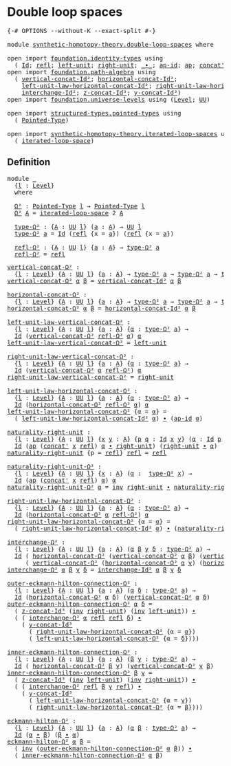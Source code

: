 # Double loop spaces

<pre class="Agda"><a id="31" class="Symbol">{-#</a> <a id="35" class="Keyword">OPTIONS</a> <a id="43" class="Pragma">--without-K</a> <a id="55" class="Pragma">--exact-split</a> <a id="69" class="Symbol">#-}</a>

<a id="74" class="Keyword">module</a> <a id="81" href="synthetic-homotopy-theory.double-loop-spaces.html" class="Module">synthetic-homotopy-theory.double-loop-spaces</a> <a id="126" class="Keyword">where</a>

<a id="133" class="Keyword">open</a> <a id="138" class="Keyword">import</a> <a id="145" href="foundation.identity-types.html" class="Module">foundation.identity-types</a> <a id="171" class="Keyword">using</a>
  <a id="179" class="Symbol">(</a> <a id="181" href="foundation-core.identity-types.html#641" class="Datatype">Id</a><a id="183" class="Symbol">;</a> <a id="185" href="foundation-core.identity-types.html#694" class="InductiveConstructor">refl</a><a id="189" class="Symbol">;</a> <a id="191" href="foundation-core.identity-types.html#1828" class="Function">left-unit</a><a id="200" class="Symbol">;</a> <a id="202" href="foundation-core.identity-types.html#1905" class="Function">right-unit</a><a id="212" class="Symbol">;</a> <a id="214" href="foundation-core.identity-types.html#1239" class="Function Operator">_∙_</a><a id="217" class="Symbol">;</a> <a id="219" href="foundation-core.identity-types.html#3018" class="Function">ap-id</a><a id="224" class="Symbol">;</a> <a id="226" href="foundation-core.identity-types.html#2853" class="Function">ap</a><a id="228" class="Symbol">;</a> <a id="230" href="foundation-core.identity-types.html#1384" class="Function">concat&#39;</a><a id="237" class="Symbol">;</a> <a id="239" href="foundation-core.identity-types.html#1552" class="Function">inv</a><a id="242" class="Symbol">)</a>
<a id="244" class="Keyword">open</a> <a id="249" class="Keyword">import</a> <a id="256" href="foundation.path-algebra.html" class="Module">foundation.path-algebra</a> <a id="280" class="Keyword">using</a>
  <a id="288" class="Symbol">(</a> <a id="290" href="foundation.path-algebra.html#4327" class="Function">vertical-concat-Id²</a><a id="309" class="Symbol">;</a> <a id="311" href="foundation.path-algebra.html#4461" class="Function">horizontal-concat-Id²</a><a id="332" class="Symbol">;</a>
    <a id="338" href="foundation.path-algebra.html#5610" class="Function">left-unit-law-horizontal-concat-Id²</a><a id="373" class="Symbol">;</a> <a id="375" href="foundation.path-algebra.html#5873" class="Function">right-unit-law-horizontal-concat-Id²</a><a id="411" class="Symbol">;</a>
    <a id="417" href="foundation.path-algebra.html#10027" class="Function">interchange-Id²</a><a id="432" class="Symbol">;</a> <a id="434" href="foundation.path-algebra.html#6788" class="Function">z-concat-Id³</a><a id="446" class="Symbol">;</a> <a id="448" href="foundation.path-algebra.html#6604" class="Function">y-concat-Id³</a><a id="460" class="Symbol">)</a>
<a id="462" class="Keyword">open</a> <a id="467" class="Keyword">import</a> <a id="474" href="foundation.universe-levels.html" class="Module">foundation.universe-levels</a> <a id="501" class="Keyword">using</a> <a id="507" class="Symbol">(</a><a id="508" href="Agda.Primitive.html#597" class="Postulate">Level</a><a id="513" class="Symbol">;</a> <a id="515" href="foundation-core.universe-levels.html#222" class="Primitive">UU</a><a id="517" class="Symbol">)</a>

<a id="520" class="Keyword">open</a> <a id="525" class="Keyword">import</a> <a id="532" href="structured-types.pointed-types.html" class="Module">structured-types.pointed-types</a> <a id="563" class="Keyword">using</a>
  <a id="571" class="Symbol">(</a> <a id="573" href="structured-types.pointed-types.html#383" class="Function">Pointed-Type</a><a id="585" class="Symbol">)</a>

<a id="588" class="Keyword">open</a> <a id="593" class="Keyword">import</a> <a id="600" href="synthetic-homotopy-theory.iterated-loop-spaces.html" class="Module">synthetic-homotopy-theory.iterated-loop-spaces</a> <a id="647" class="Keyword">using</a>
  <a id="655" class="Symbol">(</a> <a id="657" href="synthetic-homotopy-theory.iterated-loop-spaces.html#502" class="Function">iterated-loop-space</a><a id="676" class="Symbol">)</a>
</pre>
## Definition

<pre class="Agda"><a id="706" class="Keyword">module</a> <a id="713" href="synthetic-homotopy-theory.double-loop-spaces.html#713" class="Module">_</a>
  <a id="717" class="Symbol">{</a><a id="718" href="synthetic-homotopy-theory.double-loop-spaces.html#718" class="Bound">l</a> <a id="720" class="Symbol">:</a> <a id="722" href="Agda.Primitive.html#597" class="Postulate">Level</a><a id="727" class="Symbol">}</a>
  <a id="731" class="Keyword">where</a>
  
  <a id="742" href="synthetic-homotopy-theory.double-loop-spaces.html#742" class="Function">Ω²</a> <a id="745" class="Symbol">:</a> <a id="747" href="structured-types.pointed-types.html#383" class="Function">Pointed-Type</a> <a id="760" href="synthetic-homotopy-theory.double-loop-spaces.html#718" class="Bound">l</a> <a id="762" class="Symbol">→</a> <a id="764" href="structured-types.pointed-types.html#383" class="Function">Pointed-Type</a> <a id="777" href="synthetic-homotopy-theory.double-loop-spaces.html#718" class="Bound">l</a>
  <a id="781" href="synthetic-homotopy-theory.double-loop-spaces.html#742" class="Function">Ω²</a> <a id="784" href="synthetic-homotopy-theory.double-loop-spaces.html#784" class="Bound">A</a> <a id="786" class="Symbol">=</a> <a id="788" href="synthetic-homotopy-theory.iterated-loop-spaces.html#502" class="Function">iterated-loop-space</a> <a id="808" class="Number">2</a> <a id="810" href="synthetic-homotopy-theory.double-loop-spaces.html#784" class="Bound">A</a>
  
  <a id="817" href="synthetic-homotopy-theory.double-loop-spaces.html#817" class="Function">type-Ω²</a> <a id="825" class="Symbol">:</a> <a id="827" class="Symbol">{</a><a id="828" href="synthetic-homotopy-theory.double-loop-spaces.html#828" class="Bound">A</a> <a id="830" class="Symbol">:</a> <a id="832" href="foundation-core.universe-levels.html#222" class="Primitive">UU</a> <a id="835" href="synthetic-homotopy-theory.double-loop-spaces.html#718" class="Bound">l</a><a id="836" class="Symbol">}</a> <a id="838" class="Symbol">(</a><a id="839" href="synthetic-homotopy-theory.double-loop-spaces.html#839" class="Bound">a</a> <a id="841" class="Symbol">:</a> <a id="843" href="synthetic-homotopy-theory.double-loop-spaces.html#828" class="Bound">A</a><a id="844" class="Symbol">)</a> <a id="846" class="Symbol">→</a> <a id="848" href="foundation-core.universe-levels.html#222" class="Primitive">UU</a> <a id="851" href="synthetic-homotopy-theory.double-loop-spaces.html#718" class="Bound">l</a>
  <a id="855" href="synthetic-homotopy-theory.double-loop-spaces.html#817" class="Function">type-Ω²</a> <a id="863" href="synthetic-homotopy-theory.double-loop-spaces.html#863" class="Bound">a</a> <a id="865" class="Symbol">=</a> <a id="867" href="foundation-core.identity-types.html#641" class="Datatype">Id</a> <a id="870" class="Symbol">(</a><a id="871" href="foundation-core.identity-types.html#694" class="InductiveConstructor">refl</a> <a id="876" class="Symbol">{</a><a id="877" class="Argument">x</a> <a id="879" class="Symbol">=</a> <a id="881" href="synthetic-homotopy-theory.double-loop-spaces.html#863" class="Bound">a</a><a id="882" class="Symbol">})</a> <a id="885" class="Symbol">(</a><a id="886" href="foundation-core.identity-types.html#694" class="InductiveConstructor">refl</a> <a id="891" class="Symbol">{</a><a id="892" class="Argument">x</a> <a id="894" class="Symbol">=</a> <a id="896" href="synthetic-homotopy-theory.double-loop-spaces.html#863" class="Bound">a</a><a id="897" class="Symbol">})</a>
  
  <a id="905" href="synthetic-homotopy-theory.double-loop-spaces.html#905" class="Function">refl-Ω²</a> <a id="913" class="Symbol">:</a> <a id="915" class="Symbol">{</a><a id="916" href="synthetic-homotopy-theory.double-loop-spaces.html#916" class="Bound">A</a> <a id="918" class="Symbol">:</a> <a id="920" href="foundation-core.universe-levels.html#222" class="Primitive">UU</a> <a id="923" href="synthetic-homotopy-theory.double-loop-spaces.html#718" class="Bound">l</a><a id="924" class="Symbol">}</a> <a id="926" class="Symbol">{</a><a id="927" href="synthetic-homotopy-theory.double-loop-spaces.html#927" class="Bound">a</a> <a id="929" class="Symbol">:</a> <a id="931" href="synthetic-homotopy-theory.double-loop-spaces.html#916" class="Bound">A</a><a id="932" class="Symbol">}</a> <a id="934" class="Symbol">→</a> <a id="936" href="synthetic-homotopy-theory.double-loop-spaces.html#817" class="Function">type-Ω²</a> <a id="944" href="synthetic-homotopy-theory.double-loop-spaces.html#927" class="Bound">a</a>
  <a id="948" href="synthetic-homotopy-theory.double-loop-spaces.html#905" class="Function">refl-Ω²</a> <a id="956" class="Symbol">=</a> <a id="958" href="foundation-core.identity-types.html#694" class="InductiveConstructor">refl</a>
</pre>
<pre class="Agda"><a id="vertical-concat-Ω²"></a><a id="976" href="synthetic-homotopy-theory.double-loop-spaces.html#976" class="Function">vertical-concat-Ω²</a> <a id="995" class="Symbol">:</a>
  <a id="999" class="Symbol">{</a><a id="1000" href="synthetic-homotopy-theory.double-loop-spaces.html#1000" class="Bound">l</a> <a id="1002" class="Symbol">:</a> <a id="1004" href="Agda.Primitive.html#597" class="Postulate">Level</a><a id="1009" class="Symbol">}</a> <a id="1011" class="Symbol">{</a><a id="1012" href="synthetic-homotopy-theory.double-loop-spaces.html#1012" class="Bound">A</a> <a id="1014" class="Symbol">:</a> <a id="1016" href="foundation-core.universe-levels.html#222" class="Primitive">UU</a> <a id="1019" href="synthetic-homotopy-theory.double-loop-spaces.html#1000" class="Bound">l</a><a id="1020" class="Symbol">}</a> <a id="1022" class="Symbol">{</a><a id="1023" href="synthetic-homotopy-theory.double-loop-spaces.html#1023" class="Bound">a</a> <a id="1025" class="Symbol">:</a> <a id="1027" href="synthetic-homotopy-theory.double-loop-spaces.html#1012" class="Bound">A</a><a id="1028" class="Symbol">}</a> <a id="1030" class="Symbol">→</a> <a id="1032" href="synthetic-homotopy-theory.double-loop-spaces.html#817" class="Function">type-Ω²</a> <a id="1040" href="synthetic-homotopy-theory.double-loop-spaces.html#1023" class="Bound">a</a> <a id="1042" class="Symbol">→</a> <a id="1044" href="synthetic-homotopy-theory.double-loop-spaces.html#817" class="Function">type-Ω²</a> <a id="1052" href="synthetic-homotopy-theory.double-loop-spaces.html#1023" class="Bound">a</a> <a id="1054" class="Symbol">→</a> <a id="1056" href="synthetic-homotopy-theory.double-loop-spaces.html#817" class="Function">type-Ω²</a> <a id="1064" href="synthetic-homotopy-theory.double-loop-spaces.html#1023" class="Bound">a</a>
<a id="1066" href="synthetic-homotopy-theory.double-loop-spaces.html#976" class="Function">vertical-concat-Ω²</a> <a id="1085" href="synthetic-homotopy-theory.double-loop-spaces.html#1085" class="Bound">α</a> <a id="1087" href="synthetic-homotopy-theory.double-loop-spaces.html#1087" class="Bound">β</a> <a id="1089" class="Symbol">=</a> <a id="1091" href="foundation.path-algebra.html#4327" class="Function">vertical-concat-Id²</a> <a id="1111" href="synthetic-homotopy-theory.double-loop-spaces.html#1085" class="Bound">α</a> <a id="1113" href="synthetic-homotopy-theory.double-loop-spaces.html#1087" class="Bound">β</a>

<a id="horizontal-concat-Ω²"></a><a id="1116" href="synthetic-homotopy-theory.double-loop-spaces.html#1116" class="Function">horizontal-concat-Ω²</a> <a id="1137" class="Symbol">:</a>
  <a id="1141" class="Symbol">{</a><a id="1142" href="synthetic-homotopy-theory.double-loop-spaces.html#1142" class="Bound">l</a> <a id="1144" class="Symbol">:</a> <a id="1146" href="Agda.Primitive.html#597" class="Postulate">Level</a><a id="1151" class="Symbol">}</a> <a id="1153" class="Symbol">{</a><a id="1154" href="synthetic-homotopy-theory.double-loop-spaces.html#1154" class="Bound">A</a> <a id="1156" class="Symbol">:</a> <a id="1158" href="foundation-core.universe-levels.html#222" class="Primitive">UU</a> <a id="1161" href="synthetic-homotopy-theory.double-loop-spaces.html#1142" class="Bound">l</a><a id="1162" class="Symbol">}</a> <a id="1164" class="Symbol">{</a><a id="1165" href="synthetic-homotopy-theory.double-loop-spaces.html#1165" class="Bound">a</a> <a id="1167" class="Symbol">:</a> <a id="1169" href="synthetic-homotopy-theory.double-loop-spaces.html#1154" class="Bound">A</a><a id="1170" class="Symbol">}</a> <a id="1172" class="Symbol">→</a> <a id="1174" href="synthetic-homotopy-theory.double-loop-spaces.html#817" class="Function">type-Ω²</a> <a id="1182" href="synthetic-homotopy-theory.double-loop-spaces.html#1165" class="Bound">a</a> <a id="1184" class="Symbol">→</a> <a id="1186" href="synthetic-homotopy-theory.double-loop-spaces.html#817" class="Function">type-Ω²</a> <a id="1194" href="synthetic-homotopy-theory.double-loop-spaces.html#1165" class="Bound">a</a> <a id="1196" class="Symbol">→</a> <a id="1198" href="synthetic-homotopy-theory.double-loop-spaces.html#817" class="Function">type-Ω²</a> <a id="1206" href="synthetic-homotopy-theory.double-loop-spaces.html#1165" class="Bound">a</a>
<a id="1208" href="synthetic-homotopy-theory.double-loop-spaces.html#1116" class="Function">horizontal-concat-Ω²</a> <a id="1229" href="synthetic-homotopy-theory.double-loop-spaces.html#1229" class="Bound">α</a> <a id="1231" href="synthetic-homotopy-theory.double-loop-spaces.html#1231" class="Bound">β</a> <a id="1233" class="Symbol">=</a> <a id="1235" href="foundation.path-algebra.html#4461" class="Function">horizontal-concat-Id²</a> <a id="1257" href="synthetic-homotopy-theory.double-loop-spaces.html#1229" class="Bound">α</a> <a id="1259" href="synthetic-homotopy-theory.double-loop-spaces.html#1231" class="Bound">β</a>

<a id="left-unit-law-vertical-concat-Ω²"></a><a id="1262" href="synthetic-homotopy-theory.double-loop-spaces.html#1262" class="Function">left-unit-law-vertical-concat-Ω²</a> <a id="1295" class="Symbol">:</a>
  <a id="1299" class="Symbol">{</a><a id="1300" href="synthetic-homotopy-theory.double-loop-spaces.html#1300" class="Bound">l</a> <a id="1302" class="Symbol">:</a> <a id="1304" href="Agda.Primitive.html#597" class="Postulate">Level</a><a id="1309" class="Symbol">}</a> <a id="1311" class="Symbol">{</a><a id="1312" href="synthetic-homotopy-theory.double-loop-spaces.html#1312" class="Bound">A</a> <a id="1314" class="Symbol">:</a> <a id="1316" href="foundation-core.universe-levels.html#222" class="Primitive">UU</a> <a id="1319" href="synthetic-homotopy-theory.double-loop-spaces.html#1300" class="Bound">l</a><a id="1320" class="Symbol">}</a> <a id="1322" class="Symbol">{</a><a id="1323" href="synthetic-homotopy-theory.double-loop-spaces.html#1323" class="Bound">a</a> <a id="1325" class="Symbol">:</a> <a id="1327" href="synthetic-homotopy-theory.double-loop-spaces.html#1312" class="Bound">A</a><a id="1328" class="Symbol">}</a> <a id="1330" class="Symbol">{</a><a id="1331" href="synthetic-homotopy-theory.double-loop-spaces.html#1331" class="Bound">α</a> <a id="1333" class="Symbol">:</a> <a id="1335" href="synthetic-homotopy-theory.double-loop-spaces.html#817" class="Function">type-Ω²</a> <a id="1343" href="synthetic-homotopy-theory.double-loop-spaces.html#1323" class="Bound">a</a><a id="1344" class="Symbol">}</a> <a id="1346" class="Symbol">→</a>
  <a id="1350" href="foundation-core.identity-types.html#641" class="Datatype">Id</a> <a id="1353" class="Symbol">(</a><a id="1354" href="synthetic-homotopy-theory.double-loop-spaces.html#976" class="Function">vertical-concat-Ω²</a> <a id="1373" href="synthetic-homotopy-theory.double-loop-spaces.html#905" class="Function">refl-Ω²</a> <a id="1381" href="synthetic-homotopy-theory.double-loop-spaces.html#1331" class="Bound">α</a><a id="1382" class="Symbol">)</a> <a id="1384" href="synthetic-homotopy-theory.double-loop-spaces.html#1331" class="Bound">α</a>
<a id="1386" href="synthetic-homotopy-theory.double-loop-spaces.html#1262" class="Function">left-unit-law-vertical-concat-Ω²</a> <a id="1419" class="Symbol">=</a> <a id="1421" href="foundation-core.identity-types.html#1828" class="Function">left-unit</a>

<a id="right-unit-law-vertical-concat-Ω²"></a><a id="1432" href="synthetic-homotopy-theory.double-loop-spaces.html#1432" class="Function">right-unit-law-vertical-concat-Ω²</a> <a id="1466" class="Symbol">:</a>
  <a id="1470" class="Symbol">{</a><a id="1471" href="synthetic-homotopy-theory.double-loop-spaces.html#1471" class="Bound">l</a> <a id="1473" class="Symbol">:</a> <a id="1475" href="Agda.Primitive.html#597" class="Postulate">Level</a><a id="1480" class="Symbol">}</a> <a id="1482" class="Symbol">{</a><a id="1483" href="synthetic-homotopy-theory.double-loop-spaces.html#1483" class="Bound">A</a> <a id="1485" class="Symbol">:</a> <a id="1487" href="foundation-core.universe-levels.html#222" class="Primitive">UU</a> <a id="1490" href="synthetic-homotopy-theory.double-loop-spaces.html#1471" class="Bound">l</a><a id="1491" class="Symbol">}</a> <a id="1493" class="Symbol">{</a><a id="1494" href="synthetic-homotopy-theory.double-loop-spaces.html#1494" class="Bound">a</a> <a id="1496" class="Symbol">:</a> <a id="1498" href="synthetic-homotopy-theory.double-loop-spaces.html#1483" class="Bound">A</a><a id="1499" class="Symbol">}</a> <a id="1501" class="Symbol">{</a><a id="1502" href="synthetic-homotopy-theory.double-loop-spaces.html#1502" class="Bound">α</a> <a id="1504" class="Symbol">:</a> <a id="1506" href="synthetic-homotopy-theory.double-loop-spaces.html#817" class="Function">type-Ω²</a> <a id="1514" href="synthetic-homotopy-theory.double-loop-spaces.html#1494" class="Bound">a</a><a id="1515" class="Symbol">}</a> <a id="1517" class="Symbol">→</a>
  <a id="1521" href="foundation-core.identity-types.html#641" class="Datatype">Id</a> <a id="1524" class="Symbol">(</a><a id="1525" href="synthetic-homotopy-theory.double-loop-spaces.html#976" class="Function">vertical-concat-Ω²</a> <a id="1544" href="synthetic-homotopy-theory.double-loop-spaces.html#1502" class="Bound">α</a> <a id="1546" href="synthetic-homotopy-theory.double-loop-spaces.html#905" class="Function">refl-Ω²</a><a id="1553" class="Symbol">)</a> <a id="1555" href="synthetic-homotopy-theory.double-loop-spaces.html#1502" class="Bound">α</a>
<a id="1557" href="synthetic-homotopy-theory.double-loop-spaces.html#1432" class="Function">right-unit-law-vertical-concat-Ω²</a> <a id="1591" class="Symbol">=</a> <a id="1593" href="foundation-core.identity-types.html#1905" class="Function">right-unit</a>

<a id="left-unit-law-horizontal-concat-Ω²"></a><a id="1605" href="synthetic-homotopy-theory.double-loop-spaces.html#1605" class="Function">left-unit-law-horizontal-concat-Ω²</a> <a id="1640" class="Symbol">:</a>
  <a id="1644" class="Symbol">{</a><a id="1645" href="synthetic-homotopy-theory.double-loop-spaces.html#1645" class="Bound">l</a> <a id="1647" class="Symbol">:</a> <a id="1649" href="Agda.Primitive.html#597" class="Postulate">Level</a><a id="1654" class="Symbol">}</a> <a id="1656" class="Symbol">{</a><a id="1657" href="synthetic-homotopy-theory.double-loop-spaces.html#1657" class="Bound">A</a> <a id="1659" class="Symbol">:</a> <a id="1661" href="foundation-core.universe-levels.html#222" class="Primitive">UU</a> <a id="1664" href="synthetic-homotopy-theory.double-loop-spaces.html#1645" class="Bound">l</a><a id="1665" class="Symbol">}</a> <a id="1667" class="Symbol">{</a><a id="1668" href="synthetic-homotopy-theory.double-loop-spaces.html#1668" class="Bound">a</a> <a id="1670" class="Symbol">:</a> <a id="1672" href="synthetic-homotopy-theory.double-loop-spaces.html#1657" class="Bound">A</a><a id="1673" class="Symbol">}</a> <a id="1675" class="Symbol">{</a><a id="1676" href="synthetic-homotopy-theory.double-loop-spaces.html#1676" class="Bound">α</a> <a id="1678" class="Symbol">:</a> <a id="1680" href="synthetic-homotopy-theory.double-loop-spaces.html#817" class="Function">type-Ω²</a> <a id="1688" href="synthetic-homotopy-theory.double-loop-spaces.html#1668" class="Bound">a</a><a id="1689" class="Symbol">}</a> <a id="1691" class="Symbol">→</a>
  <a id="1695" href="foundation-core.identity-types.html#641" class="Datatype">Id</a> <a id="1698" class="Symbol">(</a><a id="1699" href="synthetic-homotopy-theory.double-loop-spaces.html#1116" class="Function">horizontal-concat-Ω²</a> <a id="1720" href="synthetic-homotopy-theory.double-loop-spaces.html#905" class="Function">refl-Ω²</a> <a id="1728" href="synthetic-homotopy-theory.double-loop-spaces.html#1676" class="Bound">α</a><a id="1729" class="Symbol">)</a> <a id="1731" href="synthetic-homotopy-theory.double-loop-spaces.html#1676" class="Bound">α</a>
<a id="1733" href="synthetic-homotopy-theory.double-loop-spaces.html#1605" class="Function">left-unit-law-horizontal-concat-Ω²</a> <a id="1768" class="Symbol">{</a><a id="1769" class="Argument">α</a> <a id="1771" class="Symbol">=</a> <a id="1773" href="synthetic-homotopy-theory.double-loop-spaces.html#1773" class="Bound">α</a><a id="1774" class="Symbol">}</a> <a id="1776" class="Symbol">=</a>
  <a id="1780" class="Symbol">(</a> <a id="1782" href="foundation.path-algebra.html#5610" class="Function">left-unit-law-horizontal-concat-Id²</a> <a id="1818" href="synthetic-homotopy-theory.double-loop-spaces.html#1773" class="Bound">α</a><a id="1819" class="Symbol">)</a> <a id="1821" href="foundation-core.identity-types.html#1239" class="Function Operator">∙</a> <a id="1823" class="Symbol">(</a><a id="1824" href="foundation-core.identity-types.html#3018" class="Function">ap-id</a> <a id="1830" href="synthetic-homotopy-theory.double-loop-spaces.html#1773" class="Bound">α</a><a id="1831" class="Symbol">)</a>

<a id="naturality-right-unit"></a><a id="1834" href="synthetic-homotopy-theory.double-loop-spaces.html#1834" class="Function">naturality-right-unit</a> <a id="1856" class="Symbol">:</a>
  <a id="1860" class="Symbol">{</a><a id="1861" href="synthetic-homotopy-theory.double-loop-spaces.html#1861" class="Bound">l</a> <a id="1863" class="Symbol">:</a> <a id="1865" href="Agda.Primitive.html#597" class="Postulate">Level</a><a id="1870" class="Symbol">}</a> <a id="1872" class="Symbol">{</a><a id="1873" href="synthetic-homotopy-theory.double-loop-spaces.html#1873" class="Bound">A</a> <a id="1875" class="Symbol">:</a> <a id="1877" href="foundation-core.universe-levels.html#222" class="Primitive">UU</a> <a id="1880" href="synthetic-homotopy-theory.double-loop-spaces.html#1861" class="Bound">l</a><a id="1881" class="Symbol">}</a> <a id="1883" class="Symbol">{</a><a id="1884" href="synthetic-homotopy-theory.double-loop-spaces.html#1884" class="Bound">x</a> <a id="1886" href="synthetic-homotopy-theory.double-loop-spaces.html#1886" class="Bound">y</a> <a id="1888" class="Symbol">:</a> <a id="1890" href="synthetic-homotopy-theory.double-loop-spaces.html#1873" class="Bound">A</a><a id="1891" class="Symbol">}</a> <a id="1893" class="Symbol">{</a><a id="1894" href="synthetic-homotopy-theory.double-loop-spaces.html#1894" class="Bound">p</a> <a id="1896" href="synthetic-homotopy-theory.double-loop-spaces.html#1896" class="Bound">q</a> <a id="1898" class="Symbol">:</a> <a id="1900" href="foundation-core.identity-types.html#641" class="Datatype">Id</a> <a id="1903" href="synthetic-homotopy-theory.double-loop-spaces.html#1884" class="Bound">x</a> <a id="1905" href="synthetic-homotopy-theory.double-loop-spaces.html#1886" class="Bound">y</a><a id="1906" class="Symbol">}</a> <a id="1908" class="Symbol">(</a><a id="1909" href="synthetic-homotopy-theory.double-loop-spaces.html#1909" class="Bound">α</a> <a id="1911" class="Symbol">:</a> <a id="1913" href="foundation-core.identity-types.html#641" class="Datatype">Id</a> <a id="1916" href="synthetic-homotopy-theory.double-loop-spaces.html#1894" class="Bound">p</a> <a id="1918" href="synthetic-homotopy-theory.double-loop-spaces.html#1896" class="Bound">q</a><a id="1919" class="Symbol">)</a> <a id="1921" class="Symbol">→</a>
  <a id="1925" href="foundation-core.identity-types.html#641" class="Datatype">Id</a> <a id="1928" class="Symbol">(</a><a id="1929" href="foundation-core.identity-types.html#2853" class="Function">ap</a> <a id="1932" class="Symbol">(</a><a id="1933" href="foundation-core.identity-types.html#1384" class="Function">concat&#39;</a> <a id="1941" href="synthetic-homotopy-theory.double-loop-spaces.html#1884" class="Bound">x</a> <a id="1943" href="foundation-core.identity-types.html#694" class="InductiveConstructor">refl</a><a id="1947" class="Symbol">)</a> <a id="1949" href="synthetic-homotopy-theory.double-loop-spaces.html#1909" class="Bound">α</a> <a id="1951" href="foundation-core.identity-types.html#1239" class="Function Operator">∙</a> <a id="1953" href="foundation-core.identity-types.html#1905" class="Function">right-unit</a><a id="1963" class="Symbol">)</a> <a id="1965" class="Symbol">(</a><a id="1966" href="foundation-core.identity-types.html#1905" class="Function">right-unit</a> <a id="1977" href="foundation-core.identity-types.html#1239" class="Function Operator">∙</a> <a id="1979" href="synthetic-homotopy-theory.double-loop-spaces.html#1909" class="Bound">α</a><a id="1980" class="Symbol">)</a>
<a id="1982" href="synthetic-homotopy-theory.double-loop-spaces.html#1834" class="Function">naturality-right-unit</a> <a id="2004" class="Symbol">{</a><a id="2005" class="Argument">p</a> <a id="2007" class="Symbol">=</a> <a id="2009" href="foundation-core.identity-types.html#694" class="InductiveConstructor">refl</a><a id="2013" class="Symbol">}</a> <a id="2015" href="foundation-core.identity-types.html#694" class="InductiveConstructor">refl</a> <a id="2020" class="Symbol">=</a> <a id="2022" href="foundation-core.identity-types.html#694" class="InductiveConstructor">refl</a>

<a id="naturality-right-unit-Ω²"></a><a id="2028" href="synthetic-homotopy-theory.double-loop-spaces.html#2028" class="Function">naturality-right-unit-Ω²</a> <a id="2053" class="Symbol">:</a>
  <a id="2057" class="Symbol">{</a><a id="2058" href="synthetic-homotopy-theory.double-loop-spaces.html#2058" class="Bound">l</a> <a id="2060" class="Symbol">:</a> <a id="2062" href="Agda.Primitive.html#597" class="Postulate">Level</a><a id="2067" class="Symbol">}</a> <a id="2069" class="Symbol">{</a><a id="2070" href="synthetic-homotopy-theory.double-loop-spaces.html#2070" class="Bound">A</a> <a id="2072" class="Symbol">:</a> <a id="2074" href="foundation-core.universe-levels.html#222" class="Primitive">UU</a> <a id="2077" href="synthetic-homotopy-theory.double-loop-spaces.html#2058" class="Bound">l</a><a id="2078" class="Symbol">}</a> <a id="2080" class="Symbol">{</a><a id="2081" href="synthetic-homotopy-theory.double-loop-spaces.html#2081" class="Bound">x</a> <a id="2083" class="Symbol">:</a> <a id="2085" href="synthetic-homotopy-theory.double-loop-spaces.html#2070" class="Bound">A</a><a id="2086" class="Symbol">}</a> <a id="2088" class="Symbol">(</a><a id="2089" href="synthetic-homotopy-theory.double-loop-spaces.html#2089" class="Bound">α</a> <a id="2091" class="Symbol">:</a>  <a id="2094" href="synthetic-homotopy-theory.double-loop-spaces.html#817" class="Function">type-Ω²</a> <a id="2102" href="synthetic-homotopy-theory.double-loop-spaces.html#2081" class="Bound">x</a><a id="2103" class="Symbol">)</a> <a id="2105" class="Symbol">→</a>
  <a id="2109" href="foundation-core.identity-types.html#641" class="Datatype">Id</a> <a id="2112" class="Symbol">(</a><a id="2113" href="foundation-core.identity-types.html#2853" class="Function">ap</a> <a id="2116" class="Symbol">(</a><a id="2117" href="foundation-core.identity-types.html#1384" class="Function">concat&#39;</a> <a id="2125" href="synthetic-homotopy-theory.double-loop-spaces.html#2081" class="Bound">x</a> <a id="2127" href="foundation-core.identity-types.html#694" class="InductiveConstructor">refl</a><a id="2131" class="Symbol">)</a> <a id="2133" href="synthetic-homotopy-theory.double-loop-spaces.html#2089" class="Bound">α</a><a id="2134" class="Symbol">)</a> <a id="2136" href="synthetic-homotopy-theory.double-loop-spaces.html#2089" class="Bound">α</a>
<a id="2138" href="synthetic-homotopy-theory.double-loop-spaces.html#2028" class="Function">naturality-right-unit-Ω²</a> <a id="2163" href="synthetic-homotopy-theory.double-loop-spaces.html#2163" class="Bound">α</a> <a id="2165" class="Symbol">=</a> <a id="2167" href="foundation-core.identity-types.html#1552" class="Function">inv</a> <a id="2171" href="foundation-core.identity-types.html#1905" class="Function">right-unit</a> <a id="2182" href="foundation-core.identity-types.html#1239" class="Function Operator">∙</a> <a id="2184" href="synthetic-homotopy-theory.double-loop-spaces.html#1834" class="Function">naturality-right-unit</a> <a id="2206" href="synthetic-homotopy-theory.double-loop-spaces.html#2163" class="Bound">α</a>

<a id="right-unit-law-horizontal-concat-Ω²"></a><a id="2209" href="synthetic-homotopy-theory.double-loop-spaces.html#2209" class="Function">right-unit-law-horizontal-concat-Ω²</a> <a id="2245" class="Symbol">:</a>
  <a id="2249" class="Symbol">{</a><a id="2250" href="synthetic-homotopy-theory.double-loop-spaces.html#2250" class="Bound">l</a> <a id="2252" class="Symbol">:</a> <a id="2254" href="Agda.Primitive.html#597" class="Postulate">Level</a><a id="2259" class="Symbol">}</a> <a id="2261" class="Symbol">{</a><a id="2262" href="synthetic-homotopy-theory.double-loop-spaces.html#2262" class="Bound">A</a> <a id="2264" class="Symbol">:</a> <a id="2266" href="foundation-core.universe-levels.html#222" class="Primitive">UU</a> <a id="2269" href="synthetic-homotopy-theory.double-loop-spaces.html#2250" class="Bound">l</a><a id="2270" class="Symbol">}</a> <a id="2272" class="Symbol">{</a><a id="2273" href="synthetic-homotopy-theory.double-loop-spaces.html#2273" class="Bound">a</a> <a id="2275" class="Symbol">:</a> <a id="2277" href="synthetic-homotopy-theory.double-loop-spaces.html#2262" class="Bound">A</a><a id="2278" class="Symbol">}</a> <a id="2280" class="Symbol">{</a><a id="2281" href="synthetic-homotopy-theory.double-loop-spaces.html#2281" class="Bound">α</a> <a id="2283" class="Symbol">:</a> <a id="2285" href="synthetic-homotopy-theory.double-loop-spaces.html#817" class="Function">type-Ω²</a> <a id="2293" href="synthetic-homotopy-theory.double-loop-spaces.html#2273" class="Bound">a</a><a id="2294" class="Symbol">}</a> <a id="2296" class="Symbol">→</a>
  <a id="2300" href="foundation-core.identity-types.html#641" class="Datatype">Id</a> <a id="2303" class="Symbol">(</a><a id="2304" href="synthetic-homotopy-theory.double-loop-spaces.html#1116" class="Function">horizontal-concat-Ω²</a> <a id="2325" href="synthetic-homotopy-theory.double-loop-spaces.html#2281" class="Bound">α</a> <a id="2327" href="synthetic-homotopy-theory.double-loop-spaces.html#905" class="Function">refl-Ω²</a><a id="2334" class="Symbol">)</a> <a id="2336" href="synthetic-homotopy-theory.double-loop-spaces.html#2281" class="Bound">α</a>
<a id="2338" href="synthetic-homotopy-theory.double-loop-spaces.html#2209" class="Function">right-unit-law-horizontal-concat-Ω²</a> <a id="2374" class="Symbol">{</a><a id="2375" class="Argument">α</a> <a id="2377" class="Symbol">=</a> <a id="2379" href="synthetic-homotopy-theory.double-loop-spaces.html#2379" class="Bound">α</a><a id="2380" class="Symbol">}</a> <a id="2382" class="Symbol">=</a>
  <a id="2386" class="Symbol">(</a> <a id="2388" href="foundation.path-algebra.html#5873" class="Function">right-unit-law-horizontal-concat-Id²</a> <a id="2425" href="synthetic-homotopy-theory.double-loop-spaces.html#2379" class="Bound">α</a><a id="2426" class="Symbol">)</a> <a id="2428" href="foundation-core.identity-types.html#1239" class="Function Operator">∙</a> <a id="2430" class="Symbol">(</a><a id="2431" href="synthetic-homotopy-theory.double-loop-spaces.html#2028" class="Function">naturality-right-unit-Ω²</a> <a id="2456" href="synthetic-homotopy-theory.double-loop-spaces.html#2379" class="Bound">α</a><a id="2457" class="Symbol">)</a>

<a id="interchange-Ω²"></a><a id="2460" href="synthetic-homotopy-theory.double-loop-spaces.html#2460" class="Function">interchange-Ω²</a> <a id="2475" class="Symbol">:</a>
  <a id="2479" class="Symbol">{</a><a id="2480" href="synthetic-homotopy-theory.double-loop-spaces.html#2480" class="Bound">l</a> <a id="2482" class="Symbol">:</a> <a id="2484" href="Agda.Primitive.html#597" class="Postulate">Level</a><a id="2489" class="Symbol">}</a> <a id="2491" class="Symbol">{</a><a id="2492" href="synthetic-homotopy-theory.double-loop-spaces.html#2492" class="Bound">A</a> <a id="2494" class="Symbol">:</a> <a id="2496" href="foundation-core.universe-levels.html#222" class="Primitive">UU</a> <a id="2499" href="synthetic-homotopy-theory.double-loop-spaces.html#2480" class="Bound">l</a><a id="2500" class="Symbol">}</a> <a id="2502" class="Symbol">{</a><a id="2503" href="synthetic-homotopy-theory.double-loop-spaces.html#2503" class="Bound">a</a> <a id="2505" class="Symbol">:</a> <a id="2507" href="synthetic-homotopy-theory.double-loop-spaces.html#2492" class="Bound">A</a><a id="2508" class="Symbol">}</a> <a id="2510" class="Symbol">(</a><a id="2511" href="synthetic-homotopy-theory.double-loop-spaces.html#2511" class="Bound">α</a> <a id="2513" href="synthetic-homotopy-theory.double-loop-spaces.html#2513" class="Bound">β</a> <a id="2515" href="synthetic-homotopy-theory.double-loop-spaces.html#2515" class="Bound">γ</a> <a id="2517" href="synthetic-homotopy-theory.double-loop-spaces.html#2517" class="Bound">δ</a> <a id="2519" class="Symbol">:</a> <a id="2521" href="synthetic-homotopy-theory.double-loop-spaces.html#817" class="Function">type-Ω²</a> <a id="2529" href="synthetic-homotopy-theory.double-loop-spaces.html#2503" class="Bound">a</a><a id="2530" class="Symbol">)</a> <a id="2532" class="Symbol">→</a>
  <a id="2536" href="foundation-core.identity-types.html#641" class="Datatype">Id</a> <a id="2539" class="Symbol">(</a> <a id="2541" href="synthetic-homotopy-theory.double-loop-spaces.html#1116" class="Function">horizontal-concat-Ω²</a> <a id="2562" class="Symbol">(</a><a id="2563" href="synthetic-homotopy-theory.double-loop-spaces.html#976" class="Function">vertical-concat-Ω²</a> <a id="2582" href="synthetic-homotopy-theory.double-loop-spaces.html#2511" class="Bound">α</a> <a id="2584" href="synthetic-homotopy-theory.double-loop-spaces.html#2513" class="Bound">β</a><a id="2585" class="Symbol">)</a> <a id="2587" class="Symbol">(</a><a id="2588" href="synthetic-homotopy-theory.double-loop-spaces.html#976" class="Function">vertical-concat-Ω²</a> <a id="2607" href="synthetic-homotopy-theory.double-loop-spaces.html#2515" class="Bound">γ</a> <a id="2609" href="synthetic-homotopy-theory.double-loop-spaces.html#2517" class="Bound">δ</a><a id="2610" class="Symbol">))</a>
     <a id="2618" class="Symbol">(</a> <a id="2620" href="synthetic-homotopy-theory.double-loop-spaces.html#976" class="Function">vertical-concat-Ω²</a> <a id="2639" class="Symbol">(</a><a id="2640" href="synthetic-homotopy-theory.double-loop-spaces.html#1116" class="Function">horizontal-concat-Ω²</a> <a id="2661" href="synthetic-homotopy-theory.double-loop-spaces.html#2511" class="Bound">α</a> <a id="2663" href="synthetic-homotopy-theory.double-loop-spaces.html#2515" class="Bound">γ</a><a id="2664" class="Symbol">)</a> <a id="2666" class="Symbol">(</a><a id="2667" href="synthetic-homotopy-theory.double-loop-spaces.html#1116" class="Function">horizontal-concat-Ω²</a> <a id="2688" href="synthetic-homotopy-theory.double-loop-spaces.html#2513" class="Bound">β</a> <a id="2690" href="synthetic-homotopy-theory.double-loop-spaces.html#2517" class="Bound">δ</a><a id="2691" class="Symbol">))</a>
<a id="2694" href="synthetic-homotopy-theory.double-loop-spaces.html#2460" class="Function">interchange-Ω²</a> <a id="2709" href="synthetic-homotopy-theory.double-loop-spaces.html#2709" class="Bound">α</a> <a id="2711" href="synthetic-homotopy-theory.double-loop-spaces.html#2711" class="Bound">β</a> <a id="2713" href="synthetic-homotopy-theory.double-loop-spaces.html#2713" class="Bound">γ</a> <a id="2715" href="synthetic-homotopy-theory.double-loop-spaces.html#2715" class="Bound">δ</a> <a id="2717" class="Symbol">=</a> <a id="2719" href="foundation.path-algebra.html#10027" class="Function">interchange-Id²</a> <a id="2735" href="synthetic-homotopy-theory.double-loop-spaces.html#2709" class="Bound">α</a> <a id="2737" href="synthetic-homotopy-theory.double-loop-spaces.html#2711" class="Bound">β</a> <a id="2739" href="synthetic-homotopy-theory.double-loop-spaces.html#2713" class="Bound">γ</a> <a id="2741" href="synthetic-homotopy-theory.double-loop-spaces.html#2715" class="Bound">δ</a>

<a id="outer-eckmann-hilton-connection-Ω²"></a><a id="2744" href="synthetic-homotopy-theory.double-loop-spaces.html#2744" class="Function">outer-eckmann-hilton-connection-Ω²</a> <a id="2779" class="Symbol">:</a>
  <a id="2783" class="Symbol">{</a><a id="2784" href="synthetic-homotopy-theory.double-loop-spaces.html#2784" class="Bound">l</a> <a id="2786" class="Symbol">:</a> <a id="2788" href="Agda.Primitive.html#597" class="Postulate">Level</a><a id="2793" class="Symbol">}</a> <a id="2795" class="Symbol">{</a><a id="2796" href="synthetic-homotopy-theory.double-loop-spaces.html#2796" class="Bound">A</a> <a id="2798" class="Symbol">:</a> <a id="2800" href="foundation-core.universe-levels.html#222" class="Primitive">UU</a> <a id="2803" href="synthetic-homotopy-theory.double-loop-spaces.html#2784" class="Bound">l</a><a id="2804" class="Symbol">}</a> <a id="2806" class="Symbol">{</a><a id="2807" href="synthetic-homotopy-theory.double-loop-spaces.html#2807" class="Bound">a</a> <a id="2809" class="Symbol">:</a> <a id="2811" href="synthetic-homotopy-theory.double-loop-spaces.html#2796" class="Bound">A</a><a id="2812" class="Symbol">}</a> <a id="2814" class="Symbol">(</a><a id="2815" href="synthetic-homotopy-theory.double-loop-spaces.html#2815" class="Bound">α</a> <a id="2817" href="synthetic-homotopy-theory.double-loop-spaces.html#2817" class="Bound">δ</a> <a id="2819" class="Symbol">:</a> <a id="2821" href="synthetic-homotopy-theory.double-loop-spaces.html#817" class="Function">type-Ω²</a> <a id="2829" href="synthetic-homotopy-theory.double-loop-spaces.html#2807" class="Bound">a</a><a id="2830" class="Symbol">)</a> <a id="2832" class="Symbol">→</a>
  <a id="2836" href="foundation-core.identity-types.html#641" class="Datatype">Id</a> <a id="2839" class="Symbol">(</a><a id="2840" href="synthetic-homotopy-theory.double-loop-spaces.html#1116" class="Function">horizontal-concat-Ω²</a> <a id="2861" href="synthetic-homotopy-theory.double-loop-spaces.html#2815" class="Bound">α</a> <a id="2863" href="synthetic-homotopy-theory.double-loop-spaces.html#2817" class="Bound">δ</a><a id="2864" class="Symbol">)</a> <a id="2866" class="Symbol">(</a><a id="2867" href="synthetic-homotopy-theory.double-loop-spaces.html#976" class="Function">vertical-concat-Ω²</a> <a id="2886" href="synthetic-homotopy-theory.double-loop-spaces.html#2815" class="Bound">α</a> <a id="2888" href="synthetic-homotopy-theory.double-loop-spaces.html#2817" class="Bound">δ</a><a id="2889" class="Symbol">)</a>
<a id="2891" href="synthetic-homotopy-theory.double-loop-spaces.html#2744" class="Function">outer-eckmann-hilton-connection-Ω²</a> <a id="2926" href="synthetic-homotopy-theory.double-loop-spaces.html#2926" class="Bound">α</a> <a id="2928" href="synthetic-homotopy-theory.double-loop-spaces.html#2928" class="Bound">δ</a> <a id="2930" class="Symbol">=</a>
  <a id="2934" class="Symbol">(</a> <a id="2936" href="foundation.path-algebra.html#6788" class="Function">z-concat-Id³</a> <a id="2949" class="Symbol">(</a><a id="2950" href="foundation-core.identity-types.html#1552" class="Function">inv</a> <a id="2954" href="foundation-core.identity-types.html#1905" class="Function">right-unit</a><a id="2964" class="Symbol">)</a> <a id="2966" class="Symbol">(</a><a id="2967" href="foundation-core.identity-types.html#1552" class="Function">inv</a> <a id="2971" href="foundation-core.identity-types.html#1828" class="Function">left-unit</a><a id="2980" class="Symbol">))</a> <a id="2983" href="foundation-core.identity-types.html#1239" class="Function Operator">∙</a>
  <a id="2987" class="Symbol">(</a> <a id="2989" class="Symbol">(</a> <a id="2991" href="synthetic-homotopy-theory.double-loop-spaces.html#2460" class="Function">interchange-Ω²</a> <a id="3006" href="synthetic-homotopy-theory.double-loop-spaces.html#2926" class="Bound">α</a> <a id="3008" href="foundation-core.identity-types.html#694" class="InductiveConstructor">refl</a> <a id="3013" href="foundation-core.identity-types.html#694" class="InductiveConstructor">refl</a> <a id="3018" href="synthetic-homotopy-theory.double-loop-spaces.html#2928" class="Bound">δ</a><a id="3019" class="Symbol">)</a> <a id="3021" href="foundation-core.identity-types.html#1239" class="Function Operator">∙</a>
    <a id="3027" class="Symbol">(</a> <a id="3029" href="foundation.path-algebra.html#6604" class="Function">y-concat-Id³</a>
      <a id="3048" class="Symbol">(</a> <a id="3050" href="synthetic-homotopy-theory.double-loop-spaces.html#2209" class="Function">right-unit-law-horizontal-concat-Ω²</a> <a id="3086" class="Symbol">{</a><a id="3087" class="Argument">α</a> <a id="3089" class="Symbol">=</a> <a id="3091" href="synthetic-homotopy-theory.double-loop-spaces.html#2926" class="Bound">α</a><a id="3092" class="Symbol">})</a>
      <a id="3101" class="Symbol">(</a> <a id="3103" href="synthetic-homotopy-theory.double-loop-spaces.html#1605" class="Function">left-unit-law-horizontal-concat-Ω²</a> <a id="3138" class="Symbol">{</a><a id="3139" class="Argument">α</a> <a id="3141" class="Symbol">=</a> <a id="3143" href="synthetic-homotopy-theory.double-loop-spaces.html#2928" class="Bound">δ</a><a id="3144" class="Symbol">})))</a>

<a id="inner-eckmann-hilton-connection-Ω²"></a><a id="3150" href="synthetic-homotopy-theory.double-loop-spaces.html#3150" class="Function">inner-eckmann-hilton-connection-Ω²</a> <a id="3185" class="Symbol">:</a>
  <a id="3189" class="Symbol">{</a><a id="3190" href="synthetic-homotopy-theory.double-loop-spaces.html#3190" class="Bound">l</a> <a id="3192" class="Symbol">:</a> <a id="3194" href="Agda.Primitive.html#597" class="Postulate">Level</a><a id="3199" class="Symbol">}</a> <a id="3201" class="Symbol">{</a><a id="3202" href="synthetic-homotopy-theory.double-loop-spaces.html#3202" class="Bound">A</a> <a id="3204" class="Symbol">:</a> <a id="3206" href="foundation-core.universe-levels.html#222" class="Primitive">UU</a> <a id="3209" href="synthetic-homotopy-theory.double-loop-spaces.html#3190" class="Bound">l</a><a id="3210" class="Symbol">}</a> <a id="3212" class="Symbol">{</a><a id="3213" href="synthetic-homotopy-theory.double-loop-spaces.html#3213" class="Bound">a</a> <a id="3215" class="Symbol">:</a> <a id="3217" href="synthetic-homotopy-theory.double-loop-spaces.html#3202" class="Bound">A</a><a id="3218" class="Symbol">}</a> <a id="3220" class="Symbol">(</a><a id="3221" href="synthetic-homotopy-theory.double-loop-spaces.html#3221" class="Bound">β</a> <a id="3223" href="synthetic-homotopy-theory.double-loop-spaces.html#3223" class="Bound">γ</a> <a id="3225" class="Symbol">:</a> <a id="3227" href="synthetic-homotopy-theory.double-loop-spaces.html#817" class="Function">type-Ω²</a> <a id="3235" href="synthetic-homotopy-theory.double-loop-spaces.html#3213" class="Bound">a</a><a id="3236" class="Symbol">)</a> <a id="3238" class="Symbol">→</a>
  <a id="3242" href="foundation-core.identity-types.html#641" class="Datatype">Id</a> <a id="3245" class="Symbol">(</a> <a id="3247" href="synthetic-homotopy-theory.double-loop-spaces.html#1116" class="Function">horizontal-concat-Ω²</a> <a id="3268" href="synthetic-homotopy-theory.double-loop-spaces.html#3221" class="Bound">β</a> <a id="3270" href="synthetic-homotopy-theory.double-loop-spaces.html#3223" class="Bound">γ</a><a id="3271" class="Symbol">)</a> <a id="3273" class="Symbol">(</a><a id="3274" href="synthetic-homotopy-theory.double-loop-spaces.html#976" class="Function">vertical-concat-Ω²</a> <a id="3293" href="synthetic-homotopy-theory.double-loop-spaces.html#3223" class="Bound">γ</a> <a id="3295" href="synthetic-homotopy-theory.double-loop-spaces.html#3221" class="Bound">β</a><a id="3296" class="Symbol">)</a>
<a id="3298" href="synthetic-homotopy-theory.double-loop-spaces.html#3150" class="Function">inner-eckmann-hilton-connection-Ω²</a> <a id="3333" href="synthetic-homotopy-theory.double-loop-spaces.html#3333" class="Bound">β</a> <a id="3335" href="synthetic-homotopy-theory.double-loop-spaces.html#3335" class="Bound">γ</a> <a id="3337" class="Symbol">=</a>
  <a id="3341" class="Symbol">(</a> <a id="3343" href="foundation.path-algebra.html#6788" class="Function">z-concat-Id³</a> <a id="3356" class="Symbol">(</a><a id="3357" href="foundation-core.identity-types.html#1552" class="Function">inv</a> <a id="3361" href="foundation-core.identity-types.html#1828" class="Function">left-unit</a><a id="3370" class="Symbol">)</a> <a id="3372" class="Symbol">(</a><a id="3373" href="foundation-core.identity-types.html#1552" class="Function">inv</a> <a id="3377" href="foundation-core.identity-types.html#1905" class="Function">right-unit</a><a id="3387" class="Symbol">))</a> <a id="3390" href="foundation-core.identity-types.html#1239" class="Function Operator">∙</a>
  <a id="3394" class="Symbol">(</a> <a id="3396" class="Symbol">(</a> <a id="3398" href="synthetic-homotopy-theory.double-loop-spaces.html#2460" class="Function">interchange-Ω²</a> <a id="3413" href="foundation-core.identity-types.html#694" class="InductiveConstructor">refl</a> <a id="3418" href="synthetic-homotopy-theory.double-loop-spaces.html#3333" class="Bound">β</a> <a id="3420" href="synthetic-homotopy-theory.double-loop-spaces.html#3335" class="Bound">γ</a> <a id="3422" href="foundation-core.identity-types.html#694" class="InductiveConstructor">refl</a><a id="3426" class="Symbol">)</a> <a id="3428" href="foundation-core.identity-types.html#1239" class="Function Operator">∙</a>
    <a id="3434" class="Symbol">(</a> <a id="3436" href="foundation.path-algebra.html#6604" class="Function">y-concat-Id³</a>
      <a id="3455" class="Symbol">(</a> <a id="3457" href="synthetic-homotopy-theory.double-loop-spaces.html#1605" class="Function">left-unit-law-horizontal-concat-Ω²</a> <a id="3492" class="Symbol">{</a><a id="3493" class="Argument">α</a> <a id="3495" class="Symbol">=</a> <a id="3497" href="synthetic-homotopy-theory.double-loop-spaces.html#3335" class="Bound">γ</a><a id="3498" class="Symbol">})</a>
      <a id="3507" class="Symbol">(</a> <a id="3509" href="synthetic-homotopy-theory.double-loop-spaces.html#2209" class="Function">right-unit-law-horizontal-concat-Ω²</a> <a id="3545" class="Symbol">{</a><a id="3546" class="Argument">α</a> <a id="3548" class="Symbol">=</a> <a id="3550" href="synthetic-homotopy-theory.double-loop-spaces.html#3333" class="Bound">β</a><a id="3551" class="Symbol">})))</a>

<a id="eckmann-hilton-Ω²"></a><a id="3557" href="synthetic-homotopy-theory.double-loop-spaces.html#3557" class="Function">eckmann-hilton-Ω²</a> <a id="3575" class="Symbol">:</a>
  <a id="3579" class="Symbol">{</a><a id="3580" href="synthetic-homotopy-theory.double-loop-spaces.html#3580" class="Bound">l</a> <a id="3582" class="Symbol">:</a> <a id="3584" href="Agda.Primitive.html#597" class="Postulate">Level</a><a id="3589" class="Symbol">}</a> <a id="3591" class="Symbol">{</a><a id="3592" href="synthetic-homotopy-theory.double-loop-spaces.html#3592" class="Bound">A</a> <a id="3594" class="Symbol">:</a> <a id="3596" href="foundation-core.universe-levels.html#222" class="Primitive">UU</a> <a id="3599" href="synthetic-homotopy-theory.double-loop-spaces.html#3580" class="Bound">l</a><a id="3600" class="Symbol">}</a> <a id="3602" class="Symbol">{</a><a id="3603" href="synthetic-homotopy-theory.double-loop-spaces.html#3603" class="Bound">a</a> <a id="3605" class="Symbol">:</a> <a id="3607" href="synthetic-homotopy-theory.double-loop-spaces.html#3592" class="Bound">A</a><a id="3608" class="Symbol">}</a> <a id="3610" class="Symbol">(</a><a id="3611" href="synthetic-homotopy-theory.double-loop-spaces.html#3611" class="Bound">α</a> <a id="3613" href="synthetic-homotopy-theory.double-loop-spaces.html#3613" class="Bound">β</a> <a id="3615" class="Symbol">:</a> <a id="3617" href="synthetic-homotopy-theory.double-loop-spaces.html#817" class="Function">type-Ω²</a> <a id="3625" href="synthetic-homotopy-theory.double-loop-spaces.html#3603" class="Bound">a</a><a id="3626" class="Symbol">)</a> <a id="3628" class="Symbol">→</a>
  <a id="3632" href="foundation-core.identity-types.html#641" class="Datatype">Id</a> <a id="3635" class="Symbol">(</a><a id="3636" href="synthetic-homotopy-theory.double-loop-spaces.html#3611" class="Bound">α</a> <a id="3638" href="foundation-core.identity-types.html#1239" class="Function Operator">∙</a> <a id="3640" href="synthetic-homotopy-theory.double-loop-spaces.html#3613" class="Bound">β</a><a id="3641" class="Symbol">)</a> <a id="3643" class="Symbol">(</a><a id="3644" href="synthetic-homotopy-theory.double-loop-spaces.html#3613" class="Bound">β</a> <a id="3646" href="foundation-core.identity-types.html#1239" class="Function Operator">∙</a> <a id="3648" href="synthetic-homotopy-theory.double-loop-spaces.html#3611" class="Bound">α</a><a id="3649" class="Symbol">)</a>
<a id="3651" href="synthetic-homotopy-theory.double-loop-spaces.html#3557" class="Function">eckmann-hilton-Ω²</a> <a id="3669" href="synthetic-homotopy-theory.double-loop-spaces.html#3669" class="Bound">α</a> <a id="3671" href="synthetic-homotopy-theory.double-loop-spaces.html#3671" class="Bound">β</a> <a id="3673" class="Symbol">=</a>
  <a id="3677" class="Symbol">(</a> <a id="3679" href="foundation-core.identity-types.html#1552" class="Function">inv</a> <a id="3683" class="Symbol">(</a><a id="3684" href="synthetic-homotopy-theory.double-loop-spaces.html#2744" class="Function">outer-eckmann-hilton-connection-Ω²</a> <a id="3719" href="synthetic-homotopy-theory.double-loop-spaces.html#3669" class="Bound">α</a> <a id="3721" href="synthetic-homotopy-theory.double-loop-spaces.html#3671" class="Bound">β</a><a id="3722" class="Symbol">))</a> <a id="3725" href="foundation-core.identity-types.html#1239" class="Function Operator">∙</a>
  <a id="3729" class="Symbol">(</a> <a id="3731" href="synthetic-homotopy-theory.double-loop-spaces.html#3150" class="Function">inner-eckmann-hilton-connection-Ω²</a> <a id="3766" href="synthetic-homotopy-theory.double-loop-spaces.html#3669" class="Bound">α</a> <a id="3768" href="synthetic-homotopy-theory.double-loop-spaces.html#3671" class="Bound">β</a><a id="3769" class="Symbol">)</a>
</pre>